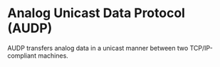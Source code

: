 # Analog Unicast Data Protocol (AUDP)

AUDP transfers analog data in a unicast manner between two TCP/IP-compliant machines.
